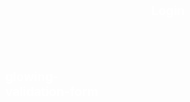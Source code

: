 # glowing-validation-form
<!DOCTYPE html>
<head>
<title>Login page</title>
<center>
<h1>Login</h1>
<style>
h1{
  color:white;
  height:100%;
  width:100%;
}
body{
 display:flex;
 justify-content:center;
 align-items:center;
 min-height:100vh;
 background-image:url("wp7915427.webp");
 
}
.btn{
    padding:8px 20px;
    border-radius:0;
    overflow:hidden;
}
.btn::before{
    position:absolute;
    content:"";
    top:0;
    left:0;
    width:100%;
    height:100%;
    background:linear-gradient(120deg,transparent,var(--primary-color));
    transform:translate(-100%);
    transition:0.6s;
}
.btn:hover{
    background:transparent;
    box-shadow:0 0 20px 10px rgba(51,152,219,0.5);
}
.btn:hover::before{
    transform:translateX(100%);
}
.form-input-material{
 --input-default-border-color:white;
 --input-border-bottom-color:white;
}
.form-input-material input{
  color:black;
}
.login-form{
   display:flex;
   flex-direction:column;
   align-items:center;
   padding:50px 40px;
   color:white;
   background:rgba(0,0,0,0.8);
   border-radius:10px;
   box-shadow:0 0.4px 0.4px rgba(128,128,128,0.109);
}
.login-form h1{
   margin:0 0 24px 0;
}
.login-form .form-input-material{
   margin:12px 0;
}
.login-form .btn{
  width:100%;
  margin:18px 0 9px 0;
}
</style>
</head>
<body>
<form class="login-form"action="javascript:void(0);">
<div class="form-input-material">
<input type="text" name="username" id="username"
placeholder="username"autocomplete="off" class="form-control-material"required/>
<label for="username">username</label>
</div>
<div class="form-input-material">
<input type="password" name="password" id="password" placeholder="password" autocomplete="off" class="form-control-material" required/>
<label for="password">password</label>
</div>
<button type="submit" class="btn btn-primary btn-ghost">login</button>
</form>
</center>
</body>
</html>

